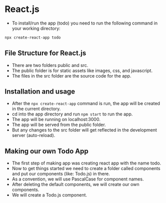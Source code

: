 # React.js

- To install/run the app (todo) you need to run the following command in your working directory:

```bash
npx create-react-app todo
```

## File Structure for React.js

- There are two folders public and src.
- The public folder is for static assets like images, css, and javascript.
- The files in the src folder are the source code for the app.

## Installation and usage

- After the `npx create-react-app` command is run, the app will be created in the current directory.
- cd into the app directory and run `npm start` to run the app.
- The app will be running on localhost:3000.
- The app will be served from the public folder.
- But any changes to the src folder will get reflected in the development server (auto-reload).

## Making our own Todo App

- The first step of making app was creating react app with the name todo.
- Now to get things started we need to create a folder called components and put our components (like: Todo.js) in there.
- As a convention, we will use PascalCase for component names.
- After deleting the default components, we will create our own components.
- We will create a Todo.js component.
